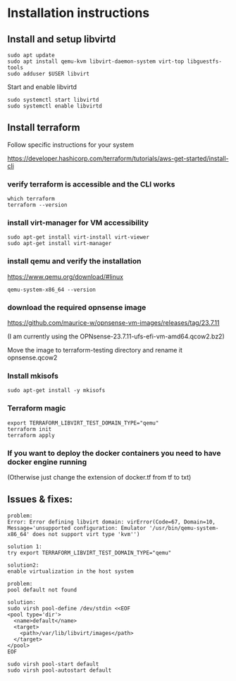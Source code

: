 # Installation instructions

## Install and setup libvirtd
```
sudo apt update
sudo apt install qemu-kvm libvirt-daemon-system virt-top libguestfs-tools
sudo adduser $USER libvirt
```

Start and enable libvirtd
```
sudo systemctl start libvirtd
sudo systemctl enable libvirtd
```

## Install terraform
Follow specific instructions for your system

https://developer.hashicorp.com/terraform/tutorials/aws-get-started/install-cli

### verify terraform is accessible and the CLI works
```
which terraform
terraform --version
```


### install virt-manager for VM accessibility
```
sudo apt-get install virt-install virt-viewer
sudo apt-get install virt-manager
```

### install qemu and verify the installation
https://www.qemu.org/download/#linux
```
qemu-system-x86_64 --version
```
### download the required opnsense image
https://github.com/maurice-w/opnsense-vm-images/releases/tag/23.7.11

(I am currently using the OPNsense-23.7.11-ufs-efi-vm-amd64.qcow2.bz2)

Move the image to terraform-testing directory and rename it opnsense.qcow2

### Install mkisofs
```
sudo apt-get install -y mkisofs
```

### 

### Terraform magic
```
export TERRAFORM_LIBVIRT_TEST_DOMAIN_TYPE="qemu"
terraform init
terraform apply
```

### If you want to deploy the docker containers you need to have docker engine running
(Otherwise just change the extension of docker.tf from tf to txt)


## Issues & fixes:
```
problem:
Error: Error defining libvirt domain: virError(Code=67, Domain=10, Message='unsupported configuration: Emulator '/usr/bin/qemu-system-x86_64' does not support virt type 'kvm'')

solution 1:
try export TERRAFORM_LIBVIRT_TEST_DOMAIN_TYPE="qemu"

solution2:
enable virtualization in the host system
```

```
problem:
pool default not found

solution:
sudo virsh pool-define /dev/stdin <<EOF
<pool type='dir'>
  <name>default</name>
  <target>
    <path>/var/lib/libvirt/images</path>
  </target>
</pool>
EOF

sudo virsh pool-start default
sudo virsh pool-autostart default
```

